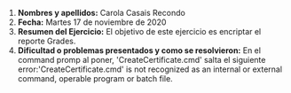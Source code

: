 1. **Nombres y apellidos:** Carola Casais Recondo   
2. **Fecha:** Martes 17 de noviembre de 2020
3. **Resumen del Ejercicio:**  El objetivo de este ejercicio es encriptar el reporte Grades.
4. **Dificultad o problemas presentados y como se resolvieron:** En el command promp al poner, 'CreateCertificate.cmd' salta el siguiente error:'CreateCertificate.cmd' is not recognized as an internal or external command, operable program or batch file.
